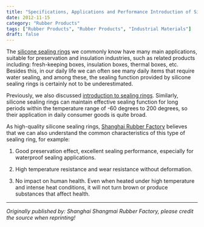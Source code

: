 ```yaml
---
title: "Specifications, Applications and Performance Introduction of Silicone Sealing Rings"
date: 2012-11-15
category: "Rubber Products"
tags: ["Rubber Products", "Rubber Products", "Industrial Materials"]
draft: false
---
```


The [silicone sealing rings](http://www.smpolymer.com/) we commonly know have many main applications, suitable for preservation and insulation industries, such as related products including: fresh-keeping boxes, insulation boxes, thermal boxes, etc. Besides this, in our daily life we can often see many daily items that require water sealing, and among these, the sealing function provided by silicone sealing rings is certainly not to be underestimated.

Previously, we also discussed [introduction to sealing rings](http://www.smpolymer.com/xiangjiaozhipin/154/). Similarly, silicone sealing rings can maintain effective sealing function for long periods within the temperature range of -60 degrees to 200 degrees, so their application in daily consumer goods is quite broad.

As high-quality silicone sealing rings, [Shanghai Rubber Factory](http://www.smpolymer.com/) believes that we can also understand the common characteristics of this type of sealing ring, for example:

1. Good preservation effect, excellent sealing performance, especially for waterproof sealing applications.

2. High temperature resistance and wear resistance without deformation.

3. No impact on human health. Even when heated under high temperature and intense heat conditions, it will not turn brown or produce substances that affect health.

---

*Originally published by: Shanghai Shangmai Rubber Factory, please credit the source when reprinting!*